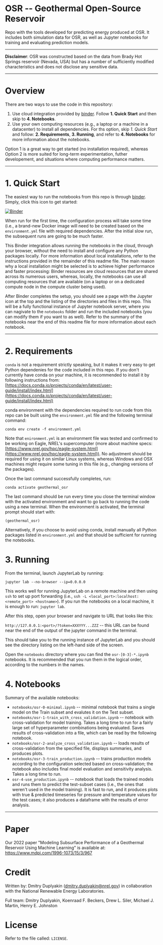 # OSR -- Geothermal Open-Source Reservoir

Repo with the tools developed for predicting energy produced at OSR. 
It includes both simulation data for OSR, as well as Jupyter notebooks for training and evaluating prediction models.

---------------

**Disclaimer**: OSR was constructed based on the data from Brady Hot Springs reservoir (Nevada, USA) but has a number of sufficiently modified characteristics and does not disclose any sensitive data.

---------------

# Overview

There are two ways to use the code in this repository:

1. Use cloud integration provided by [binder](https://mybinder.org/). Follow **1. Quick Start** and then skip to **4. Notebooks**.
2. Use your own computing resources (e.g., a laptop or a machine in a datacenter) to install all dependencies. For ths option, skip *1. Quick Start* and follow: **2. Requirements**, **3. Running**, and refer to **4. Notebooks** for more information about the notebooks.

Option 1 is a great way to get started (no installation required), whereas Option 2 is more suited for long-term experimentation, futher developement, and situations where computing performance matters.  

---------------

# 1. Quick Start

The easiest way to run the notebooks from this repo is through [binder](https://mybinder.org/). Simply, click this icon to get started:
 
[![Binder](https://mybinder.org/badge_logo.svg)](https://mybinder.org/v2/gh/NREL/geothermal_osr/HEAD)

When run for the first time, the configuration process will take some time (i.e., a brand-new Docker image will need to be created based on the `environment.yml` file with required dependencies. After the initial slow run, the subsequent runs are going to be much faster.   

This Binder integration allows running the notebooks in the cloud, through your browser, without the need to install and configure any Python packages locally. For more information about local installations, refer to the instructions provided in the remainder of this readme file. The main reason why a local installation might be selected is to achieve higher performance and faster processing: Binder resources are cloud resources that are shared across its numerous users, whereas, locally, the notebooks can use all computing resources that are available (on a laptop or on a dedicated compute node in the compute cluster being used).    

After Binder completes the setup, you should see a page with the Jupyter icon at the top and the listing of the directories and files in this repo. This will be a fully functional instance of Jupyter notebook server, where you can nagivate to the `notebooks` folder and run the included notebooks (you can modify them if you want to as well). Refer to the summary of the notebooks near the end of this readme file for more information about each notebook.

---------------

# 2. Requirements

`conda` is not a requirement strictly speaking, but it makes it very easy to get Python dependenies for the code included in this repo. If you don't currently have conda on your machine, it is recommended to install it by following instructions from: [https://docs.conda.io/projects/conda/en/latest/user-guide/install/index.html](https://docs.conda.io/projects/conda/en/latest/user-guide/install/index.html) 

conda environment with the dependencies required to run code from this repo can be built using the `environment.yml` file and the following terminal command:

`conda env create -f environment.yml`

Note that `enironment.yml` is an environment file was tested and confirmed to be working on Eagle, NREL's supercomputer (more about machine specs: [https://www.nrel.gov/hpc/eagle-system.html](https://www.nrel.gov/hpc/eagle-system.html)). No adjustment should be required for using it on similar Linux systems, whereas Windows and OSX machines might require some tuning in this file  (e.g., changing versions of the packages). 

Once the last command successfully completes, run:

`conda activate geothermal_osr`

The last command should be run every time you close the terminal window with the activated environment and want to go back to running the code using a new terminal. When the environment is activated, the terminal prompt should start with: 

`(geothermal_osr)`

Alternatively, if you choose to avoid using conda, install manually all Python packages listed in `environment.yml` and that should be sufficient for running the notebooks. 

# 3. Running

From the terminal, launch JupyterLab by running: 

`jupyter lab --no-browser --ip=0.0.0.0`

This works well for running JupyterLab on a remote machine and then using `ssh` to set up port forwarding (i.e., `ssh -L <local_port>:localhost:<remote_port> <hostname>`). If you run the notebooks on a local machine, it is enough to run: `jupyter lab`.

After this step, open your browser and navigate to URL that looks like this:

`http://127.0.0.1:<port>/?token=XXXYYY...ZZZ` -- this URL can be found near the end of the output of the jupyter command in the terminal. 

This should take you to the running instance of JupyterLab and you should see the directory listing on the left-hand side of the screen.

Open the `notebooks` directory where you can find the `osr-[0-3]-*.ipynb` notebooks. It is recommended that you run them in the logical order, according to the numbers in the names.

# 4. Notebooks

Summary of the available notebooks:
* `notebooks/osr-0-minimal.ipynb` -- minimal notebook that trains a single model on the Train subset and evalutes it on the Test subset.
* `notebooks/osr-1-train_with_cross_validation.ipynb` -- notebook with cross-validation for model training. Takes a long time to run for a fairly large set of hyperparameter combinations being evaluated. Saves results of cross-validation into a file, which can be read by the following notebook.
* `notebooks/osr-2-analyze_cross_validation.ipynb` -- loads results of cross-validation from the specified file, displays summaries, and produces plots.
* `notebooks/osr-3-train_production.ipynb` -- trains production models according to the configuration selected based on cross-validation; the notebook also includes final model evaluation and sensitivity analysis. Takes a long time to run.
* `osr-4-use_production.ipynb` -- notebook that loads the trained models and runs them to predict the test-subset cases (i.e., the ones that weren't used in the model training). It is fast to run, and it produces plots with true & predicted timeseries for pressure and temperature values for the test cases; it also produces a dataframe with the results of error analysis.  

------

# Paper

Our 2022 paper "Modeling Subsurface Performance of a Geothermal Reservoir Using Machine Learning" is available at: https://www.mdpi.com/1996-1073/15/3/967

# Credit

Written by: Dmitry Duplyakin (dmitry.duplyakin@nrel.gov) in collaboration with the National Renewable Energy Laboratories.

Full team: Dmitry Duplyakin, Koenraad F. Beckers, Drew L. Siler, Michael J. Martin, Henry E. Johnston

# License

Refer to the file called: `LICENSE`.
